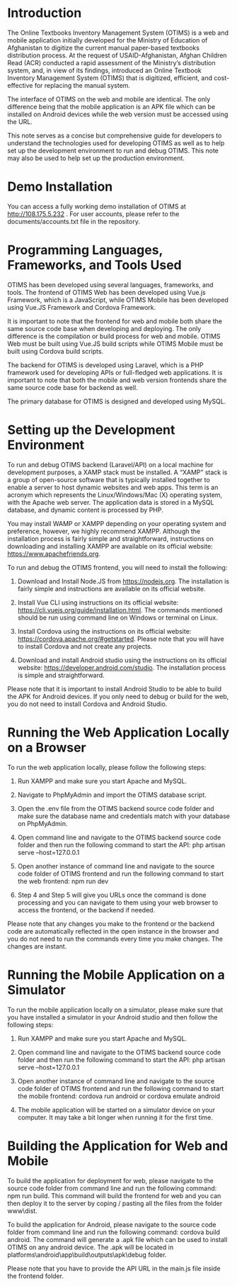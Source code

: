 # Introduction
The Online Textbooks Inventory Management System (OTIMS) is a web and mobile application initially developed for the Ministry of Education of Afghanistan to digitize the current manual paper-based textbooks distribution process.
At the request of USAID-Afghanistan, Afghan Children Read (ACR) conducted a rapid assessment of the Ministry’s distribution system, and, in view of its findings, introduced an Online Textbook Inventory Management System (OTIMS) that is digitized, efficient, and cost-effective for replacing the manual system.

The interface of OTIMS on the web and mobile are identical. The only difference being that the mobile application is an APK file which can be installed on Android devices while the web version must be accessed using the URL.

This note serves as a concise but comprehensive guide for developers to understand the technologies used for developing OTIMS as well as to help set up the development environment to run and debug OTIMS. This note may also be used to help set up the production environment.

# Demo Installation
You can access a fully working demo installation of OTIMS at http://108.175.5.232 . For user accounts, please refer to the documents/accounts.txt file in the repository. 

# Programming Languages, Frameworks, and Tools Used
OTIMS has been developed using several languages, frameworks, and tools. The frontend of OTIMS Web has been developed using Vue.js Framework, which is a JavaScript, while OTIMS Mobile has been developed using Vue.JS Framework and Cordova Framework.

It is important to note that the frontend for web and mobile both share the same source code base when developing and deploying. The only difference is the compilation or build process for web and mobile. OTIMS Web must be built using Vue.JS build scripts while OTIMS Mobile must be built using Cordova build scripts.

The backend for OTIMS is developed using Laravel, which is a PHP framework used for developing APIs or full-fledged web applications. It is important to note that both the mobile and web version frontends share the same source code base for backend as well.

The primary database for OTIMS is designed and developed using MySQL.

# Setting up the Development Environment
To run and debug OTIMS backend (Laravel/API) on a local machine for development purposes, a XAMP stack must be installed. A “XAMP” stack is a group of open-source software that is typically installed together to enable a server to host dynamic websites and web apps. This term is an acronym which represents the Linux/Windows/Mac (X) operating system, with the Apache web server. The application data is stored in a MySQL database, and dynamic content is processed by PHP.

You may install WAMP or XAMPP depending on your operating system and preference, however, we highly recommend XAMPP. Although the installation process is fairly simple and straightforward, instructions on downloading and installing XAMPP are available on its official website: https://www.apachefriends.org.

To run and debug the OTIMS frontend, you will need to install the following:
1.	Download and Install Node.JS from https://nodejs.org. The installation is fairly simple and instructions are available on its official website.

2.	Install Vue CLI using instructions on its official website: https://cli.vuejs.org/guide/installation.html. The commands mentioned should be run using command line on Windows or terminal on Linux.

3.	Install Cordova using the instructions on its official website: https://cordova.apache.org/#getstarted. Please note that you will have to install Cordova and not create any projects.

4.	Download and install Android studio using the instructions on its official website: https://developer.android.com/studio. The installation process is simple and straightforward.

Please note that it is important to install Android Studio to be able to build the APK for Android devices. If you only need to debug or build for the web, you do not need to install Cordova and Android Studio.

# Running the Web Application Locally on a Browser
To run the web application locally, please follow the following steps:

1.	Run XAMPP and make sure you start Apache and MySQL.

2.	Navigate to PhpMyAdmin and import the OTIMS database script.

3.	Open the .env file from the OTIMS backend source code folder and make sure the database name and credentials match with your database on PhpMyAdmin.

4.	Open command line and navigate to the OTIMS backend source code folder and then run the following command to start the API: php artisan serve –host=127.0.0.1 

5.	Open another instance of command line and navigate to the source code folder of OTIMS frontend and run the following command to start the web frontend: npm run dev

6.	Step 4 and Step 5 will give you URLs once the command is done processing and you can navigate to them using your web browser to access the frontend, or the backend if needed.

Please note that any changes you make to the frontend or the backend code are automatically reflected in the open instance in the browser and you do not need to run the commands every time you make changes. The changes are instant.

# Running the Mobile Application on a Simulator
To run the mobile application locally on a simulator, please make sure that you have installed a simulator in your Android studio and then follow the following steps:

1.	Run XAMPP and make sure you start Apache and MySQL.

2.	Open command line and navigate to the OTIMS backend source code folder and then run the following command to start the API: php artisan serve –host=127.0.0.1 

3.	Open another instance of command line and navigate to the source code folder of OTIMS frontend and run the following command to start the mobile frontend: cordova run android or cordova emulate android

4.	The mobile application will be started on a simulator device on your computer. It may take a bit longer when running it for the first time.

# Building the Application for Web and Mobile
To build the application for deployment for web, please navigate to the source code folder from command line and run the following command: npm run build. This command will build the frontend for web and you can then deploy it to the server by coping / pasting all the files from the folder www\dist.

To build the application for Android, please navigate to the source code folder from command line and run the following command: cordova build android. The command will generate a .apk file which can be used to install OTIMS on any android device. The .apk will be located in platforms\android\app\build\outputs\apk\debug folder.

Please note that you have to provide the API URL in the main.js file inside the frontend folder.
